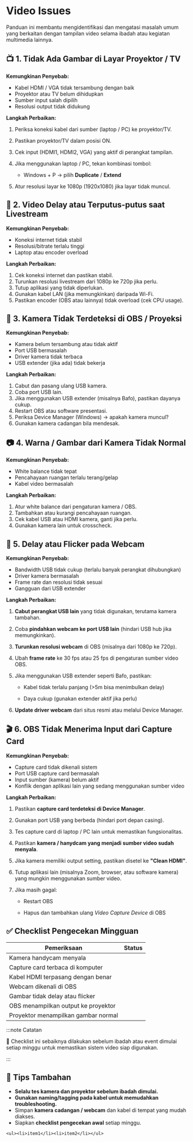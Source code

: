 # Video Issues

Panduan ini membantu mengidentifikasi dan mengatasi masalah umum yang berkaitan dengan tampilan video selama ibadah atau kegiatan multimedia lainnya.

## 📺 1. Tidak Ada Gambar di Layar Proyektor / TV

**Kemungkinan Penyebab:**

- Kabel HDMI / VGA tidak tersambung dengan baik
- Proyektor atau TV belum dihidupkan
- Sumber input salah dipilih
- Resolusi output tidak didukung

**Langkah Perbaikan:**

1. Periksa koneksi kabel dari sumber (laptop / PC) ke proyektor/TV.

2. Pastikan proyektor/TV dalam posisi ON.

3. Cek input (HDMI1, HDMI2, VGA) yang aktif di perangkat tampilan.

4. Jika menggunakan laptop / PC, tekan kombinasi tombol:

   - Windows + P → pilih **Duplicate** / **Extend**

5. Atur resolusi layar ke 1080p (1920x1080) jika layar tidak muncul.

## 🔁 2. Video Delay atau Terputus-putus saat Livestream

**Kemungkinan Penyebab:**

- Koneksi internet tidak stabil
- Resolusi/bitrate terlalu tinggi
- Laptop atau encoder overload

**Langkah Perbaikan:**

1. Cek koneksi internet dan pastikan stabil.
2. Turunkan resolusi livestream dari 1080p ke 720p jika perlu.
3. Tutup aplikasi yang tidak diperlukan.
4. Gunakan kabel LAN (jika memungkinkan) daripada Wi-Fi.
5. Pastikan encoder (OBS atau lainnya) tidak overload (cek CPU usage).

## 🔌 3. Kamera Tidak Terdeteksi di OBS / Proyeksi

**Kemungkinan Penyebab:**

- Kamera belum tersambung atau tidak aktif
- Port USB bermasalah
- Driver kamera tidak terbaca
- USB extender (jika ada) tidak bekerja

**Langkah Perbaikan:**

1. Cabut dan pasang ulang USB kamera.
2. Coba port USB lain.
3. Jika menggunakan USB extender (misalnya Bafo), pastikan dayanya cukup.
4. Restart OBS atau software presentasi.
5. Periksa Device Manager (Windows) → apakah kamera muncul?
6. Gunakan kamera cadangan bila mendesak.

## 📷 4. Warna / Gambar dari Kamera Tidak Normal

**Kemungkinan Penyebab:**

- White balance tidak tepat
- Pencahayaan ruangan terlalu terang/gelap
- Kabel video bermasalah

**Langkah Perbaikan:**

1. Atur white balance dari pengaturan kamera / OBS.
2. Tambahkan atau kurangi pencahayaan ruangan.
3. Cek kabel USB atau HDMI kamera, ganti jika perlu.
4. Gunakan kamera lain untuk crosscheck.

## 🎥 5. Delay atau Flicker pada Webcam

**Kemungkinan Penyebab:**

- Bandwidth USB tidak cukup (terlalu banyak perangkat dihubungkan)
- Driver kamera bermasalah
- Frame rate dan resolusi tidak sesuai
- Gangguan dari USB extender

**Langkah Perbaikan:**

1. **Cabut perangkat USB lain** yang tidak digunakan, terutama kamera tambahan.
2. Coba **pindahkan webcam ke port USB lain** (hindari USB hub jika memungkinkan).
3. **Turunkan resolusi webcam** di OBS (misalnya dari 1080p ke 720p).
4. Ubah **frame rate** ke 30 fps atau 25 fps di pengaturan sumber video OBS.
5. Jika menggunakan USB extender seperti Bafo, pastikan:

   - Kabel tidak terlalu panjang (>5m bisa menimbulkan delay)

   - Daya cukup (gunakan extender aktif jika perlu)
6. **Update driver webcam** dari situs resmi atau melalui Device Manager.

## 🎬 6. OBS Tidak Menerima Input dari Capture Card

**Kemungkinan Penyebab:**

- Capture card tidak dikenali sistem
- Port USB capture card bermasalah
- Input sumber (kamera) belum aktif
- Konflik dengan aplikasi lain yang sedang menggunakan sumber video

**Langkah Perbaikan:**

1. Pastikan **capture card terdeteksi di Device Manager**.
2. Gunakan port USB yang berbeda (hindari port depan casing).
3. Tes capture card di laptop / PC lain untuk memastikan fungsionalitas.
4. Pastikan **kamera / hanydcam yang menjadi sumber video sudah menyala**.
5. Jika kamera memiliki output setting, pastikan disetel ke **"Clean HDMI"**.
6. Tutup aplikasi lain (misalnya Zoom, browser, atau software kamera) yang mungkin menggunakan sumber video.
7. Jika masih gagal:

   - Restart OBS

   - Hapus dan tambahkan ulang *Video Capture Device* di OBS

## ✅ Checklist Pengecekan Mingguan

| Pemeriksaan                         | Status |
| ----------------------------------- | ------ |
| Kamera handycam menyala             |        |
| Capture card terbaca di komputer    |        |
| Kabel HDMI terpasang dengan benar   |        |
| Webcam dikenali di OBS              |        |
| Gambar tidak delay atau flicker     |        |
| OBS menampilkan output ke proyektor |        |
| Proyektor menampilkan gambar normal |        |

:::note Catatan

📝 Checklist ini sebaiknya dilakukan sebelum ibadah atau event dimulai setiap minggu untuk memastikan sistem video siap digunakan.

:::

## 🧪 Tips Tambahan

- **Selalu tes kamera dan proyektor sebelum ibadah dimulai.**
- **Gunakan naming/tagging pada kabel untuk memudahkan troubleshooting.**
- Simpan **kamera cadangan / webcam** dan kabel di tempat yang mudah diakses.
- Siapkan **checklist pengecekan awal** setiap minggu.



```mdx-code-block
<ul><li>item1</li><li>item2</li></ul>
```
